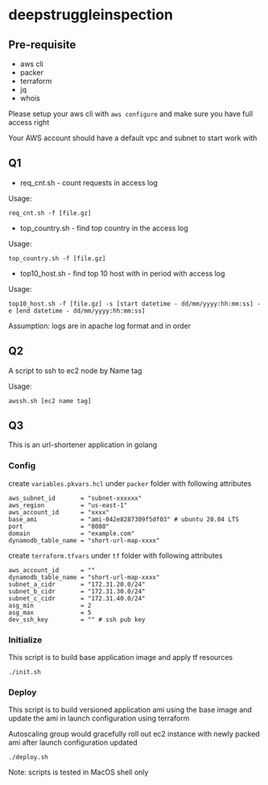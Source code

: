 # deepstruggleinspection

## Pre-requisite

* aws cli
* packer
* terraform
* jq
* whois

Please setup your aws cli with `aws configure` and make sure you have full access right

Your AWS account should have a default vpc and subnet to start work with

## Q1

* req_cnt.sh - count requests in access log

Usage:

```shell
req_cnt.sh -f [file.gz]
```

* top_country.sh - find top country in the access log

Usage:

```shell
top_country.sh -f [file.gz]

```

* top10_host.sh - find top 10 host with in period with access log

Usage:

```shell
top10_host.sh -f [file.gz] -s [start datetime - dd/mm/yyyy:hh:mm:ss] -e [end datetime - dd/mm/yyyy:hh:mm:ss]
```

Assumption: logs are in apache log format and in order

## Q2

A script to ssh to ec2 node by Name tag

Usage:

```shell
awssh.sh [ec2 name tag]
```

## Q3

This is an url-shortener application in golang

### Config

create `variables.pkvars.hcl` under `packer` folder with following attributes

```hcl
aws_subnet_id       = "subnet-xxxxxx"
aws_region          = "us-east-1"
aws_account_id      = "xxxx"
base_ami            = "ami-042e8287309f5df03" # ubuntu 20.04 LTS
port                = "8080"
domain              = "example.com"
dynamodb_table_name = "short-url-map-xxxx"
```

create `terraform.tfvars` under `tf` folder with following attributes

```hcl
aws_account_id      = ""
dynamodb_table_name = "short-url-map-xxxx"
subnet_a_cidr       = "172.31.20.0/24"
subnet_b_cidr       = "172.31.30.0/24"
subnet_c_cidr       = "172.31.40.0/24"
asg_min             = 2
asg_max             = 5
dev_ssh_key         = "" # ssh pub key
```

### Initialize

This script is to build base application image and apply tf resources

```shell
./init.sh
```

### Deploy

This script is to build versioned application ami using the base image and update the ami in launch configuration using terraform

Autoscaling group would gracefully roll out ec2 instance with newly packed ami after launch configuration updated

```shell
./deploy.sh
```

Note: scripts is tested in MacOS shell only